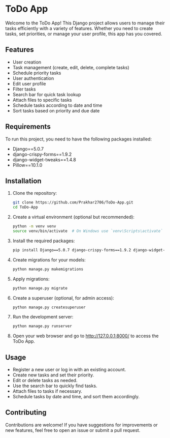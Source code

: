# ToDo App

Welcome to the ToDo App! This Django project allows users to manage their tasks efficiently with a variety of features. Whether you need to create tasks, set priorities, or manage your user profile, this app has you covered.

## Features

- User creation
- Task management (create, edit, delete, complete tasks)
- Schedule priority tasks
- User authentication
- Edit user profile
- Filter tasks
- Search bar for quick task lookup
- Attach files to specific tasks
- Schedule tasks according to date and time
- Sort tasks based on priority and due date

## Requirements

To run this project, you need to have the following packages installed:

- Django==5.0.7
- django-crispy-forms==1.9.2
- django-widget-tweaks==1.4.8
- Pillow==10.1.0

## Installation

1. Clone the repository:

   ```bash
   git clone https://github.com/Prakhar2706/ToDo-App.git
   cd ToDo-App
2. Create a virtual environment (optional but recommended):
    
   ```bash
   python -m venv venv
   source venv/bin/activate  # On Windows use `venv\Scripts\activate`

3. Install the required packages:

   ```bash
   pip install Django==5.0.7 django-crispy-forms==1.9.2 django-widget-tweaks==1.4.8 Pillow==10.1.0
   
4. Create migrations for your models:

   ```bash
   python manage.py makemigrations

5. Apply migrations:

   ```bash
   python manage.py migrate

6. Create a superuser (optional, for admin access):

   ```bash
   python manage.py createsuperuser

7. Run the development server:

   ```bash
   python manage.py runserver

8. Open your web browser and go to http://127.0.0.1:8000/ to access the ToDo App.

## Usage

* Register a new user or log in with an existing account.
* Create new tasks and set their priority.
* Edit or delete tasks as needed.
* Use the search bar to quickly find tasks.
* Attach files to tasks if necessary.
* Schedule tasks by date and time, and sort them accordingly.

## Contributing

Contributions are welcome! If you have suggestions for improvements or new features, feel free to open an issue or submit a pull request.
